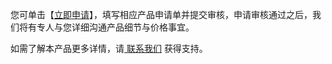 您可单击【[立即申请](https://cloud.tencent.com/apply/p/a41i3jylijo)】，填写相应产品申请单并提交审核，申请审核通过之后，我们将有专人与您详细沟通产品细节与价格事宜。

如需了解本产品更多详情，请[ 联系我们](https://cloud.tencent.com/act/event/connect-service) 获得支持。
